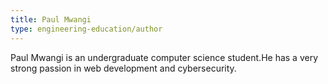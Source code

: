 ```yaml
---
title: Paul Mwangi
type: engineering-education/author
---
```

Paul Mwangi is an undergraduate computer science student.He has a very strong passion in web development and cybersecurity.